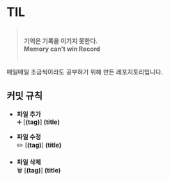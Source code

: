 # TIL

> ㅤ  
> **기억은 기록을 이기지 못한다.**  
> **Memory can't win Record**  
> ㅤ

매일매일 조금씩이라도 공부하기 위해 만든 레포지토리입니다.

## 커밋 규칙

- **파일 추가**  
  ➕ [**(tag)**] **(title)**

- **파일 수정**  
  ✏️ [**(tag)**] **(title)**

- **파일 삭제**  
  🗑️ [**(tag)**] **(title)**
